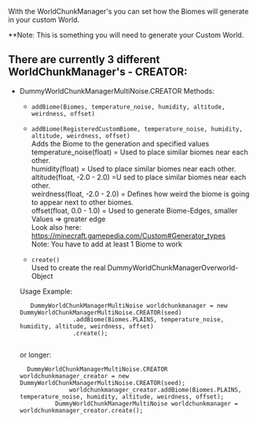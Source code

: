 With the WorldChunkManager's you can set how the Biomes will generate in your custom World.

**Note: This is something you will need to generate your Custom World.

## There are currently 3 different WorldChunkManager's - CREATOR:
  - DummyWorldChunkManagerMultiNoise.CREATOR
    Methods:
      - ``` addBiome(Biomes, temperature_noise, humidity, altitude, weirdness, offset) ```<br>
      - ``` addBiome(RegisteredCustomBiome, temperature_noise, humidity, altitude, weirdness, offset) ```<br> 
        Adds the Biome to the generation and specified values<br>
        temperature_noise(float) = Used to place similar biomes near each other.  <br>
        humidity(float) = Used to place similar biomes near each other. <br>
        altitude(float, -2.0 - 2.0) =U sed to place similar biomes near each other. <br>
        weirdness(float, -2.0 - 2.0) = Defines how weird the biome is going to appear next to other biomes. <br>
        offset(float, 0.0 - 1.0) = Used to generate Biome-Edges, smaller Values => greater edge <br>
        Look also here: https://minecraft.gamepedia.com/Custom#Generator_types <br>
        Note: You have to add at least 1 Biome to work
        
      - ``` create() ``` <br>
        Used to create the real DummyWorldChunkManagerOverworld-Object <br>
        
     Usage Example:
     ```
    	DummyWorldChunkManagerMultiNoise worldchunkmanager = new DummyWorldChunkManagerMultiNoise.CREATOR(seed)
					.addBiome(Biomes.PLAINS, temperature_noise, humidity, altitude, weirdness, offset)
					.create();
          
      ```
      or longer:
      ```
    	DummyWorldChunkManagerMultiNoise.CREATOR worldchunkmanager_creator = new DummyWorldChunkManagerMultiNoise.CREATOR(seed);
					worldchunkmanager_creator.addBiome(Biomes.PLAINS, temperature_noise, humidity, altitude, weirdness, offset);
				DummyWorldChunkManagerMultiNoise worldchunkmanager = worldchunkmanager_creator.create();
          
      ```
